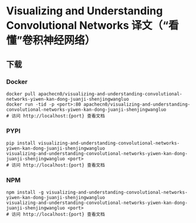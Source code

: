 # Visualizing and Understanding Convolutional Networks 译文（“看懂”卷积神经网络）

## 下载

### Docker

```
docker pull apachecn0/visualizing-and-understanding-convolutional-networks-yiwen-kan-dong-juanji-shenjingwangluo
docker run -tid -p <port>:80 apachecn0/visualizing-and-understanding-convolutional-networks-yiwen-kan-dong-juanji-shenjingwangluo
# 访问 http://localhost:{port} 查看文档
```

### PYPI

```
pip install visualizing-and-understanding-convolutional-networks-yiwen-kan-dong-juanji-shenjingwangluo
visualizing-and-understanding-convolutional-networks-yiwen-kan-dong-juanji-shenjingwangluo <port>
# 访问 http://localhost:{port} 查看文档
```

### NPM

```
npm install -g visualizing-and-understanding-convolutional-networks-yiwen-kan-dong-juanji-shenjingwangluo
visualizing-and-understanding-convolutional-networks-yiwen-kan-dong-juanji-shenjingwangluo <port>
# 访问 http://localhost:{port} 查看文档
```